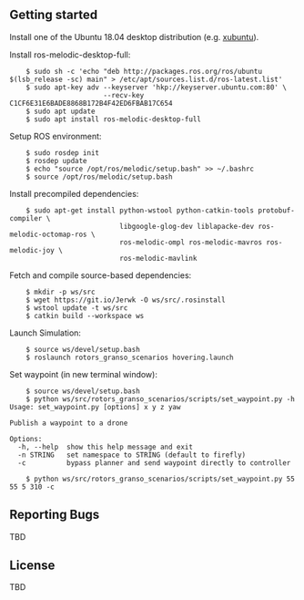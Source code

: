 ## Getting started
Install one of the Ubuntu 18.04 desktop distribution (e.g. [xubuntu][xubuntu]).

Install ros-melodic-desktop-full:
```console
    $ sudo sh -c 'echo "deb http://packages.ros.org/ros/ubuntu $(lsb_release -sc) main" > /etc/apt/sources.list.d/ros-latest.list'
    $ sudo apt-key adv --keyserver 'hkp://keyserver.ubuntu.com:80' \
                       --recv-key C1CF6E31E6BADE8868B172B4F42ED6FBAB17C654
    $ sudo apt update
    $ sudo apt install ros-melodic-desktop-full
```
Setup ROS environment:
```console
    $ sudo rosdep init
    $ rosdep update
    $ echo "source /opt/ros/melodic/setup.bash" >> ~/.bashrc
    $ source /opt/ros/melodic/setup.bash
```
Install precompiled dependencies:
```console
    $ sudo apt-get install python-wstool python-catkin-tools protobuf-compiler \
                           libgoogle-glog-dev liblapacke-dev ros-melodic-octomap-ros \
                           ros-melodic-ompl ros-melodic-mavros ros-melodic-joy \
                           ros-melodic-mavlink
```
Fetch and compile source-based dependencies:
```console
    $ mkdir -p ws/src
    $ wget https://git.io/Jerwk -O ws/src/.rosinstall
    $ wstool update -t ws/src
    $ catkin build --workspace ws
```
Launch Simulation:
```console
    $ source ws/devel/setup.bash
    $ roslaunch rotors_granso_scenarios hovering.launch
```

Set waypoint (in new terminal window):
```console
    $ source ws/devel/setup.bash
    $ python ws/src/rotors_granso_scenarios/scripts/set_waypoint.py -h
Usage: set_waypoint.py [options] x y z yaw

Publish a waypoint to a drone

Options:
  -h, --help  show this help message and exit
  -n STRING   set namespace to STRING (default to firefly)
  -c          bypass planner and send waypoint directly to controller

    $ python ws/src/rotors_granso_scenarios/scripts/set_waypoint.py 55 55 5 310 -c
```


## Reporting Bugs
TBD

## License
TBD

[xubuntu]: http://ftp.lysator.liu.se/ubuntu-dvd/xubuntu/releases/18.04/release/xubuntu-18.04-desktop-amd64.iso